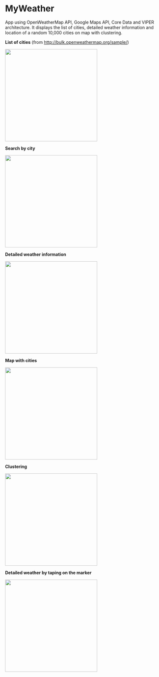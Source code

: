 # MyWeather
App using OpenWeatherMap API, Google Maps API, Core Data and VIPER architecture. It displays the list of cities, detailed weather information and location of a random 10,000 cities on map with clustering.

**List of cities** (from http://bulk.openweathermap.org/sample/)

<img src="https://github.com/gre7if/MyWeather/blob/master/Screenshots/List%20of%20cities.png" width="300">

**Search by city**

<img src="https://github.com/gre7if/MyWeather/blob/master/Screenshots/Search%20by%20city.png" width="300">

**Detailed weather information**

<img src="https://github.com/gre7if/MyWeather/blob/master/Screenshots/Detailed%20weather%20info.png" width="300">

**Map with cities**

<img src="https://github.com/gre7if/MyWeather/blob/master/Screenshots/Map%20with%20cities.png" width="300">

**Clustering**

<img src="https://github.com/gre7if/MyWeather/blob/master/Screenshots/Clustering.png" width="300">

**Detailed weather by taping on the marker**

<img src="https://github.com/gre7if/MyWeather/blob/master/Screenshots/Weather%20in%20the%20marker.png" width="300">
